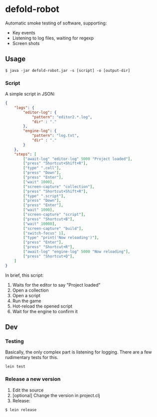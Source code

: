# defold-robot

Automatic smoke testing of software, supporting:

* Key events
* Listening to log files, waiting for regexp
* Screen shots


## Usage

```shell
$ java -jar defold-robot.jar -s [script] -o [output-dir]
```

### Script

A simple script in JSON:

```json
{
	"logs": {
		"editor-log": {
			"pattern": "editor2.*.log",
			"dir" : "."
		},
		"engine-log": {
			"pattern": "log.txt",
			"dir" : "."
		}
	},
	"steps": [
		["await-log" "editor-log" 5000 "Project loaded"],
		["press" "Shortcut+Shift+R"],
		["type" ".coll"],
		["press" "Down"],
		["press" "Enter"],
		["wait" 1000],
		["screen-capture" "collection"],
		["press" "Shortcut+Shift+R"],
		["type" ".script"],
		["press" "Down"],
		["press" "Enter"],
		["wait" 1000],
		["screen-capture" "script"],
		["press" "Shortcut+B"],
		["wait" 10000],
		["screen-capture" "build"],
		["switch-focus" 1],
		["type" "print('Now reloading')"],
		["press" "Enter"],
		["press" "Shortcut+R"],
		["await-log" "engine-log" 5000 "Now reloading"],
		["press" "Shortcut+Q"],
	]
}
```

In brief, this script:

1. Waits for the editor to say "Project loaded"
2. Open a collection
3. Open a script
4. Run the game
5. Hot-reload the opened script
6. Wait for the engine to confirm it

## Dev

### Testing

Basically, the only complex part is listening for logging.
There are a few rudimentary tests for this.

```shell
lein test
```

### Release a new version

1. Edit the source
2. [optional] Change the version in project.clj
3. Release:

```shell
$ lein release
```
